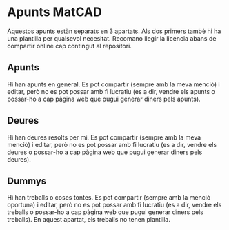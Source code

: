 # Apunts MatCAD
Aquestos apunts estàn separats en 3 apartats. Als dos primers tambè hi ha una plantilla per qualsevol necesitat. Recomano llegir la licencia abans de compartir online cap contingut al repositori. 
## Apunts
Hi han apunts en general. Es pot compartir (sempre amb la meva menciò) i editar, però no es pot possar amb fi lucratiu (es a dir, vendre els apunts o possar-ho a cap pàgina web que pugui generar diners pels apunts).
## Deures
Hi han deures resolts per mi. Es pot compartir (sempre amb la meva menciò) i editar, però no es pot possar amb fi lucratiu (es a dir, vendre els deures o possar-ho a cap pàgina web que pugui generar diners pels deures).
## Dummys
Hi han treballs o coses tontes. Es pot compartir (sempre amb la menciò oportuna) i editar, però no es pot possar amb fi lucratiu (es a dir, vendre els treballs o possar-ho a cap pàgina web que pugui generar diners pels treballs). En aquest apartat, els treballs no tenen plantilla.